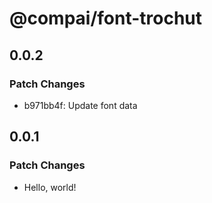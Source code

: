 # @compai/font-trochut

## 0.0.2

### Patch Changes

- b971bb4f: Update font data

## 0.0.1

### Patch Changes

- Hello, world!
